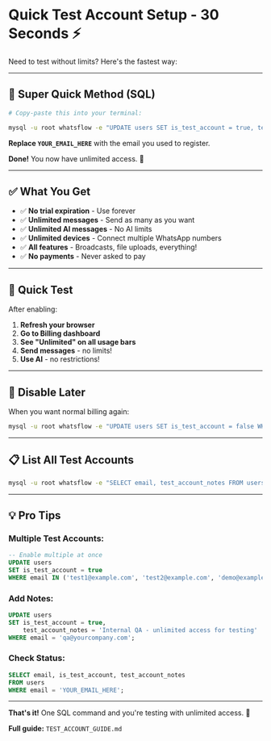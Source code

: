 # Quick Test Account Setup - 30 Seconds ⚡

Need to test without limits? Here's the fastest way:

---

## 🚀 Super Quick Method (SQL)

```bash
# Copy-paste this into your terminal:

mysql -u root whatsflow -e "UPDATE users SET is_test_account = true, test_account_notes = 'Testing account' WHERE email = 'YOUR_EMAIL_HERE';"
```

**Replace `YOUR_EMAIL_HERE`** with the email you used to register.

**Done!** You now have unlimited access. 🎉

---

## ✅ What You Get

- ✅ **No trial expiration** - Use forever
- ✅ **Unlimited messages** - Send as many as you want
- ✅ **Unlimited AI messages** - No AI limits
- ✅ **Unlimited devices** - Connect multiple WhatsApp numbers
- ✅ **All features** - Broadcasts, file uploads, everything!
- ✅ **No payments** - Never asked to pay

---

## 🧪 Quick Test

After enabling:

1. **Refresh your browser**
2. **Go to Billing dashboard**
3. **See "Unlimited" on all usage bars**
4. **Send messages** - no limits!
5. **Use AI** - no restrictions!

---

## 🔄 Disable Later

When you want normal billing again:

```bash
mysql -u root whatsflow -e "UPDATE users SET is_test_account = false WHERE email = 'YOUR_EMAIL_HERE';"
```

---

## 📋 List All Test Accounts

```bash
mysql -u root whatsflow -e "SELECT email, test_account_notes FROM users WHERE is_test_account = true;"
```

---

## 💡 Pro Tips

### Multiple Test Accounts:

```sql
-- Enable multiple at once
UPDATE users 
SET is_test_account = true 
WHERE email IN ('test1@example.com', 'test2@example.com', 'demo@example.com');
```

### Add Notes:

```sql
UPDATE users 
SET is_test_account = true,
    test_account_notes = 'Internal QA - unlimited access for testing'
WHERE email = 'qa@yourcompany.com';
```

### Check Status:

```sql
SELECT email, is_test_account, test_account_notes 
FROM users 
WHERE email = 'YOUR_EMAIL_HERE';
```

---

**That's it!** One SQL command and you're testing with unlimited access. 🚀

**Full guide:** `TEST_ACCOUNT_GUIDE.md`

